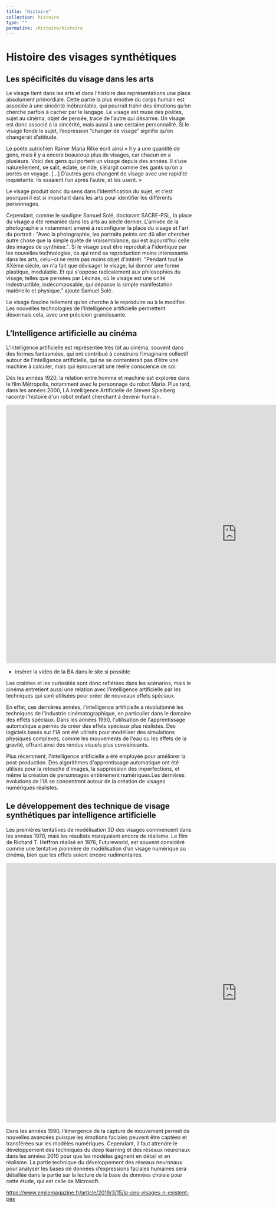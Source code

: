 ```yaml
---
title: "Histoire"
collection: histoire
type: ""
permalink: /histoire/histoire
---
```


Histoire des visages synthétiques
=================================

Les spécificités du visage dans les arts 
----------------------------------------

Le visage tient dans les arts et dans l’histoire des représentations une place absolument primordiale. Cette partie la plus émotive du corps humain est associée à une sincérité inébranlable, qui pourrait trahir des émotions qu’on cherche parfois à cacher par le langage. Le visage est muse des poètes, sujet au cinéma, objet de pensée, trace de l’autre qui désarme. 
Un visage est donc associé à la sincérité, mais aussi à une certaine personnalité. Si le visage fonde le sujet, l’expression “changer de visage” signifie qu’on changerait d’attitude. 

Le poète autrichien Rainer Maria Rilke écrit ainsi « Il y a une quantité de gens, mais il y a encore beaucoup plus de visages, car chacun en a plusieurs.  Voici des gens qui portent un visage depuis des années. Il s’use naturellement, se salit, éclate, se ride, s’élargit comme des gants qu’on a portés en voyage. […] D’autres gens changent de visage avec une rapidité inquiétante. Ils essaient l’un après l’autre, et les usent. »

Le visage produit donc du sens dans l’identification du sujet, et c’est pourquoi il est si important dans les arts pour identifier les différents personnages.  

Cependant, comme le souligne Samuel Solé, doctorant SACRE-PSL, la place du visage a été remaniée dans les arts au siècle dernier. L'arrivée de la photographie a notamment amené à reconfigurer la place du visage et l'art du portrait : "Avec la photographie, les portraits peints ont dû aller chercher autre chose que la simple quête de vraisemblance, qui est aujourd'hui celle des images de synthèse.". Si le visage peut être reproduit à l'identique par les nouvelles technologies, ce qui rend sa reproduction moins intéressante dans les arts, celui-ci ne reste pas moins objet d'intérêt. 
"Pendant tout le XXème siècle, on n'a fait que dévisager le visage, lui donner une forme plastique, modulable. Et qui s'oppose radicalement aux philosophies du visage, telles que pensées par Lévinas, où le visage est une unité indestructible, indécomposable, qui dépasse la simple manifestation matérielle et physique." ajoute Samuel Solé. 

Le visage fascine tellement qu’on cherche à le reproduire ou à le modifier. Les nouvelles technologies de l’Intelligence artificielle permettent désormais cela, avec une précision grandissante. 

L’Intelligence artificielle au cinéma
-------------------------------------

L’intelligence artificielle est représentée très tôt au cinéma, souvent dans des formes fantasmées, qui ont contribué à construire l’imaginaire collectif autour de l’intelligence artificielle, qui ne se contenterait pas d’être une machine à calculer, mais qui éprouverait une réelle conscience de soi. 

Dès les années 1920, la relation entre homme et machine est explorée dans le film Métropolis, notamment avec le personnage du robot Maria. Plus tard, dans les années 2000, I.A.Intelligence Artificielle de Steven Spielberg raconte l'histoire d'un robot enfant cherchant à devenir humain.


<iframe width="1250" height="700" src="https://www.youtube.com/embed/a6lTk0mLaGo" title="DEATH STRANDING Director`s Cut partie 1" frameborder="0" allow="accelerometer; autoplay; clipboard-write; encrypted-media; gyroscope; picture-in-picture; web-share" allowfullscreen></iframe>


 + insérer la vidéo de la BA dans le site si possible 

Les craintes et les curiosités sont donc reflétées dans les scénarios, mais le cinéma entretient aussi une relation avec l’intelligence artificielle par les techniques qui sont utilisées pour créer de nouveaux effets spéciaux. 

En effet, ces dernières années, l'intelligence artificielle a révolutionné les techniques  de l'industrie cinématographique, en particulier dans le domaine des effets spéciaux. Dans les années 1990, l'utilisation de l'apprentissage automatique a permis de créer des effets spéciaux plus réalistes. Des logiciels basés sur l'IA ont été utilisés pour modéliser des simulations physiques complexes, comme les mouvements de l'eau ou les effets de la gravité, offrant ainsi des rendus visuels plus convaincants.

Plus récemment, l'intelligence artificielle a été employée pour améliorer la post-production. Des algorithmes d'apprentissage automatique ont été utilisés pour la retouche d'images, la suppression des imperfections, et même la création de personnages entièrement numériques.Les dernières évolutions de l’IA se concentrent autour de la création de visages numériques réalistes. 


Le développement des technique de visage synthétiques par intelligence artificielle
-----------------------------------------------------------------------------------

Les premières tentatives de modélisation 3D des visages commencent dans les années 1970, mais les résultats manquaient encore de réalisme. Le film de Richard T. Heffron réalisé en 1976, Futureworld, est souvent considéré comme une tentative pionnière de modélisation d’un visage numérique au cinéma, bien que les effets soient encore rudimentaires. 

<iframe width="1250" height="703" src="https://www.youtube.com/embed/lTMtu4Z5T-U" title="Futureworld (1976) - Original Trailer" frameborder="0" allow="accelerometer; autoplay; clipboard-write; encrypted-media; gyroscope; picture-in-picture; web-share" allowfullscreen></iframe>


Dans les années 1990, l’émergence de la capture de mouvement permet de nouvelles avancées puisque les émotions faciales peuvent être captées et transférées sur les modèles numériques. Cependant, il faut attendre le développement des techniques du deep learning et des réseaux neuronaux dans les années 2010 pour que les modèles gagnent en détail et en réalisme. La partie technique du développement des réseaux neuronaux pour analyser les bases de données d’expressions faciales humaines sera détaillée dans la partie sur la lecture de la base de données choisie pour cette étude, qui est celle de Microsoft. 


https://www.emilemagazine.fr/article/2019/3/15/ia-ces-visages-n-existent-pas




